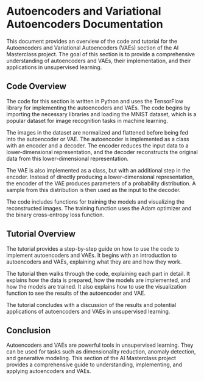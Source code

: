 # Autoencoders and Variational Autoencoders Documentation

This document provides an overview of the code and tutorial for the Autoencoders and Variational Autoencoders (VAEs) section of the AI Masterclass project. The goal of this section is to provide a comprehensive understanding of autoencoders and VAEs, their implementation, and their applications in unsupervised learning.

## Code Overview

The code for this section is written in Python and uses the TensorFlow library for implementing the autoencoders and VAEs. The code begins by importing the necessary libraries and loading the MNIST dataset, which is a popular dataset for image recognition tasks in machine learning.

The images in the dataset are normalized and flattened before being fed into the autoencoder or VAE. The autoencoder is implemented as a class with an encoder and a decoder. The encoder reduces the input data to a lower-dimensional representation, and the decoder reconstructs the original data from this lower-dimensional representation.

The VAE is also implemented as a class, but with an additional step in the encoder. Instead of directly producing a lower-dimensional representation, the encoder of the VAE produces parameters of a probability distribution. A sample from this distribution is then used as the input to the decoder.

The code includes functions for training the models and visualizing the reconstructed images. The training function uses the Adam optimizer and the binary cross-entropy loss function.

## Tutorial Overview

The tutorial provides a step-by-step guide on how to use the code to implement autoencoders and VAEs. It begins with an introduction to autoencoders and VAEs, explaining what they are and how they work.

The tutorial then walks through the code, explaining each part in detail. It explains how the data is prepared, how the models are implemented, and how the models are trained. It also explains how to use the visualization function to see the results of the autoencoder and VAE.

The tutorial concludes with a discussion of the results and potential applications of autoencoders and VAEs in unsupervised learning.

## Conclusion

Autoencoders and VAEs are powerful tools in unsupervised learning. They can be used for tasks such as dimensionality reduction, anomaly detection, and generative modeling. This section of the AI Masterclass project provides a comprehensive guide to understanding, implementing, and applying autoencoders and VAEs.
